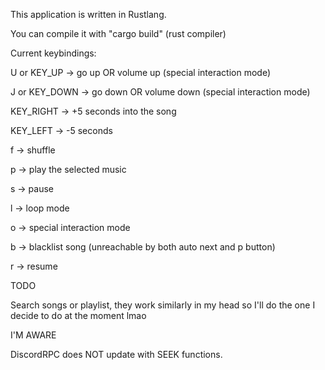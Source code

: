 This application is written in Rustlang.

You can compile it with "cargo build" (rust compiler)

Current keybindings:

U or KEY_UP -> go up OR volume up (special interaction mode)

J or KEY_DOWN -> go down OR volume down (special interaction mode)

KEY_RIGHT -> +5 seconds into the song

KEY_LEFT -> -5 seconds

f -> shuffle

p -> play the selected music

s -> pause

l -> loop mode

o -> special interaction mode

b -> blacklist song (unreachable by both auto next and p button)

r -> resume


TODO

Search songs or playlist, they work similarly in my head so I'll do the one I decide to do at the moment lmao

I'M AWARE

DiscordRPC does NOT update with SEEK functions.